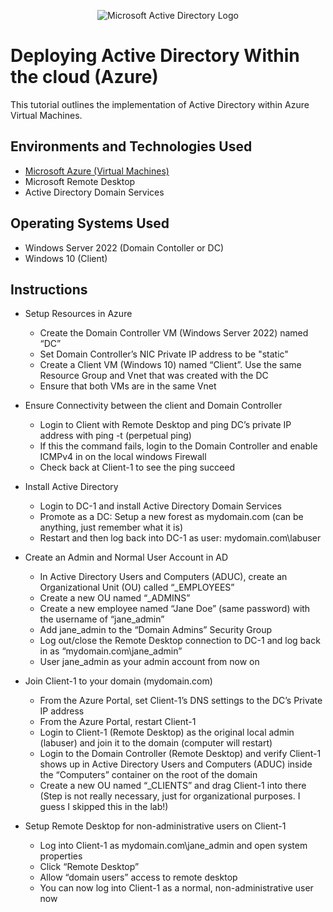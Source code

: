 <p align="center">
<img src="https://i.imgur.com/pU5A58S.png" alt="Microsoft Active Directory Logo"/>
</p>

<h1>Deploying Active Directory Within the cloud (Azure)</h1>

This tutorial outlines the implementation of Active Directory within Azure Virtual Machines.<br />

<h2>Environments and Technologies Used</h2>

- [Microsoft Azure (Virtual Machines)](https://azure.microsoft.com/en-us/free/search/?ef_id=_k_Cj0KCQjwn_OlBhDhARIsAG2y6zP4dj0GTUbQZfgBzQwT0oEX3HE2sFzljRNaK8gSsTL7Rqxnb98bYOoaAp-hEALw_wcB_k_&OCID=AIDcmm5edswduu_SEM__k_Cj0KCQjwn_OlBhDhARIsAG2y6zP4dj0GTUbQZfgBzQwT0oEX3HE2sFzljRNaK8gSsTL7Rqxnb98bYOoaAp-hEALw_wcB_k_&gad=1&gclid=Cj0KCQjwn_OlBhDhARIsAG2y6zP4dj0GTUbQZfgBzQwT0oEX3HE2sFzljRNaK8gSsTL7Rqxnb98bYOoaAp-hEALw_wcB)
- Microsoft Remote Desktop
- Active Directory Domain Services

<h2>Operating Systems Used </h2>

- Windows Server 2022 (Domain Contoller or DC)
- Windows 10 (Client)

<h2>Instructions</h2>

- Setup Resources in Azure
  - Create the Domain Controller VM (Windows Server 2022) named “DC”
  - Set Domain Controller’s NIC Private IP address to be "static"
  - Create a Client VM (Windows 10) named “Client”. Use the same Resource Group and Vnet that was created with the DC
  - Ensure that both VMs are in the same Vnet
    
- Ensure Connectivity between the client and Domain Controller
  - Login to Client with Remote Desktop and ping DC’s private IP address with ping -t <ip address> (perpetual ping)
  - If this the command fails, login to the Domain Controller and enable ICMPv4 in on the local windows Firewall
  - Check back at Client-1 to see the ping succeed

- Install Active Directory
  - Login to DC-1 and install Active Directory Domain Services
  - Promote as a DC: Setup a new forest as mydomain.com (can be anything, just remember what it is)
  - Restart and then log back into DC-1 as user: mydomain.com\labuser

- Create an Admin and Normal User Account in AD
  - In Active Directory Users and Computers (ADUC), create an Organizational Unit (OU) called “_EMPLOYEES”
  - Create a new OU named “_ADMINS”
  - Create a new employee named “Jane Doe” (same password) with the username of “jane_admin”
  - Add jane_admin to the “Domain Admins” Security Group
  - Log out/close the Remote Desktop connection to DC-1 and log back in as “mydomain.com\jane_admin”
  - User jane_admin as your admin account from now on


- Join Client-1 to your domain (mydomain.com)
  - From the Azure Portal, set Client-1’s DNS settings to the DC’s Private IP address
  - From the Azure Portal, restart Client-1
  - Login to Client-1 (Remote Desktop) as the original local admin (labuser) and join it to the domain (computer will restart)
  - Login to the Domain Controller (Remote Desktop) and verify Client-1 shows up in Active Directory Users and Computers (ADUC) inside the “Computers” container on the root of the domain
  - Create a new OU named “_CLIENTS” and drag Client-1 into there (Step is not really necessary, just for organizational purposes. I guess I skipped this in the lab!)


- Setup Remote Desktop for non-administrative users on Client-1
  - Log into Client-1 as mydomain.com\jane_admin and open system properties
  - Click “Remote Desktop”
  - Allow “domain users” access to remote desktop
  - You can now log into Client-1 as a normal, non-administrative user now


